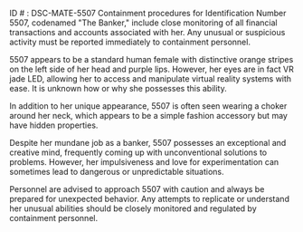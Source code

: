 ID # : DSC-MATE-5507
Containment procedures for Identification Number 5507, codenamed "The Banker," include close monitoring of all financial transactions and accounts associated with her. Any unusual or suspicious activity must be reported immediately to containment personnel.

5507 appears to be a standard human female with distinctive orange stripes on the left side of her head and purple lips. However, her eyes are in fact VR jade LED, allowing her to access and manipulate virtual reality systems with ease. It is unknown how or why she possesses this ability.

In addition to her unique appearance, 5507 is often seen wearing a choker around her neck, which appears to be a simple fashion accessory but may have hidden properties.

Despite her mundane job as a banker, 5507 possesses an exceptional and creative mind, frequently coming up with unconventional solutions to problems. However, her impulsiveness and love for experimentation can sometimes lead to dangerous or unpredictable situations.

Personnel are advised to approach 5507 with caution and always be prepared for unexpected behavior. Any attempts to replicate or understand her unusual abilities should be closely monitored and regulated by containment personnel.